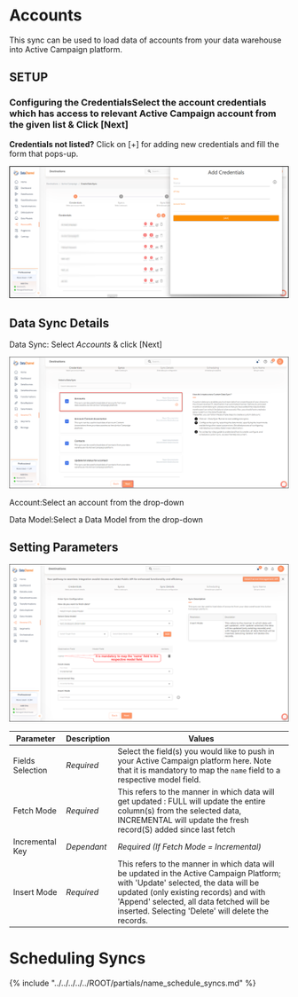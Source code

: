 # Accounts

This sync can be used to load data of accounts from your data warehouse into Active Campaign platform.

## SETUP
### Configuring the CredentialsSelect the account credentials which has access to relevant Active Campaign account from the given list & Click [Next]

**Credentials not listed?**
Click on [+] for adding new credentials and fill the form that pops-up.

![active-campaign-new-creds.png](../images/active-campaign-new-creds.png)


## Data Sync Details
Data Sync:
Select *Accounts* & click [Next]

![active-campaign-accounts-list.png](../images/active-campaign-accounts-list.png)

Account:Select an account from the drop-down

Data Model:Select a Data Model from the drop-down

## Setting Parameters

![active-campaign-accounts-config.png](../images/active-campaign-accounts-config.png)

| Parameter | Description | Values |
|-----------|-------------|--------|
| Fields Selection | *Required*  | Select the field(s) you would like to push in your Active Campaign platform here. Note that it is mandatory to map the `name` field to a respective model field. | {Destination Field Name, Model Field Name} |
| Fetch Mode | *Required*  | This refers to the manner in which data will get updated : FULL will update the entire column(s) from the selected data, INCREMENTAL will update the fresh record(S) added since last fetch | {Incremental, Full} **Default Value:** FULL |
| Incremental Key | *Dependant*  | *Required (If Fetch Mode = Incremental)*  | Choose the field which will serve as Incremental key. | Select Incremental Key |
| Insert Mode | *Required*  | This refers to the manner in which data will be updated in the Active Campaign Platform; with 'Update' selected, the data will be updated (only existing records) and with 'Append' selected, all data fetched will be inserted. Selecting 'Delete' will delete the records. | `Update`, `Append`, `Delete` |

# Scheduling Syncs
{% include "../../../../../ROOT/partials/name_schedule_syncs.md" %}